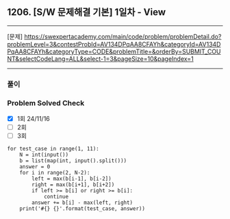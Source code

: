 ## 1206. [S/W 문제해결 기본] 1일차 - View

---

[문제] https://swexpertacademy.com/main/code/problem/problemDetail.do?problemLevel=3&contestProbId=AV134DPqAA8CFAYh&categoryId=AV134DPqAA8CFAYh&categoryType=CODE&problemTitle=&orderBy=SUBMIT_COUNT&selectCodeLang=ALL&select-1=3&pageSize=10&pageIndex=1

---

### 풀이

### Problem Solved Check
- [x] 1회 24/11/16
- [ ] 2회
- [ ] 3회

~~~
for test_case in range(1, 11):
    N = int(input())
    b = list(map(int, input().split()))
    answer = 0
    for i in range(2, N-2):
        left = max(b[i-1], b[i-2])
        right = max(b[i+1], b[i+2])
        if left >= b[i] or right >= b[i]:
            continue
        answer += b[i] - max(left, right)
    print('#{} {}'.format(test_case, answer))

~~~
